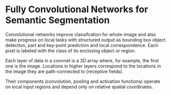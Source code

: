 
# Fully Convolutional Networks for Semantic Segmentation

Convolutional networks improve classifcation for whole-image and also make progress on local tasks with structured output as bounding box object detection, part and key-point prediction and local correspondence. Each pixel is labeled with the class of its enclosing object or region.

Each layer of data in a convnet is a 3D array where, for example, the first one is the image. Locations in higher layers correspond to the locations in the image they are path-connected to (receptive fields).

Their components (convolution, pooling and activation functions) operate on local input regions and depend only on relative spatial coordinates.

